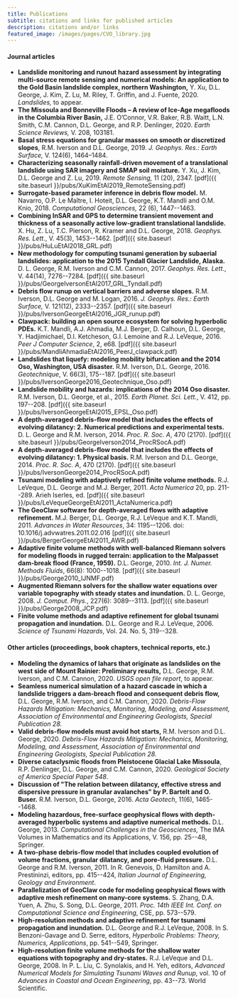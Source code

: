 ```yaml
---
title: Publications
subtitle: citations and links for published articles
description: citations and/or links
featured_image: /images/pages/CVO_library.jpg
---
```



#### Journal articles
*  **Landslide monitoring and runout hazard assessment by integrating multi-source remote sensing and numerical models: An application to the Gold Basin landslide complex, northern Washington,** Y. Xu, D.L. George, J. Kim, Z. Lu, M. Riley, T. Griffin, and J. Fuente, 2020. *Landslides,* to appear.
* **The Missoula and Bonneville Floods – A review of Ice-Age megafloods in the Columbia River Basin,** J.E. O’Connor, V.R. Baker, R.B. Waitt, L.N. Smith, C.M. Cannon, D.L. George,  and R.P. Denlinger, 2020. *Earth Science Reviews,* V. 208, 103181.
* **Basal stress equations for granular masses on smooth or discretized slopes**, R.M. Iverson and D.L. George, 2019. *J. Geophys. Res.: Earth Surface,* V. 124(6), 1464–1484.
* **Characterizing seasonally rainfall-driven movement of a translational landslide using SAR imagery and SMAP soil moisture.** Y. Xu, J. Kim, D.L. George and Z. Lu, 2019. *Remote Sensing,* 11 (20), 2347. [pdf]({{ site.baseurl }}/pubs/XuKimEtAl2019_RemoteSensing.pdf)
* **Surrogate-based parameter inference in debris flow model.** M. Navarro, O.P. Le Maître, I. Hoteit, D.L. George, K.T. Mandli and O.M. Knio, 2018. *Computational Geosciences,* 22 (6), 1447--1463.
* **Combining InSAR and GPS to determine transient movement and thickness of a seasonally active low-gradient translational landslide.** X. Hu, Z. Lu, T.C. Pierson, R. Kramer and D.L. George, 2018. *Geophys. Res. Lett.*, V. 45(3), 1453--1462. [pdf]({{ site.baseurl }}/pubs/HuLuEtAl2018_GRL.pdf)
*  **New methodology for computing tsunami generation by subaerial landslides: application to the 2015 Tyndall Glacier Landslide, Alaska.** D. L. George, R.M. Iverson and C.M. Cannon, 2017. *Geophys. Res. Lett.*, V. 44(14), 7276--7284. [pdf]({{ site.baseurl }}/pubs/GeorgeIversonEtAl2017_GRL_Tyndall.pdf)
* **Debris flow runup on vertical barriers and adverse slopes.** R.M. Iverson, D.L. George and M. Logan, 2016. *J. Geophys. Res.: Earth Surface,* V. 121(12), 2333--2357. [pdf]({{ site.baseurl }}/pubs/IversonGeorgeEtAl2016_JGR_runup.pdf)
*  **Clawpack: building an open source ecosystem for solving hyperbolic PDEs.** K.T. Mandli, A.J. Ahmadia, M.J. Berger, D. Calhoun, D.L. George, Y. Hadjimichael, D.I. Ketcheson, G.I. Lemoine and R.J. LeVeque, 2016. *Peer J Computer Science*, 2, e68. [pdf]({{ site.baseurl }}/pubs/MandliAhmadiaEtAl2016_PeerJ_clawpack.pdf)
* **Landslides that liquefy: modeling mobility bifurcation and the 2014 Oso, Washington, USA disaster.** R.M. Iverson, D.L. George, 2016. *Geotechnique*, V. 66(3), 175--187. [pdf]({{ site.baseurl }}/pubs/IversonGeorge2016_Geotechnique_Oso.pdf)
* **Landslide mobility and hazards: implications of the 2014 Oso disaster.** R.M. Iverson, D.L. George, et al., 2015. *Earth Planet. Sci. Lett.*, V. 412, pp. 197--208. [pdf]({{ site.baseurl }}/pubs/IversonGeorgeEtAl2015_EPSL_Oso.pdf)
* **A depth-averaged debris-flow model that includes the effects of evolving dilatancy: 2. Numerical predictions and experimental tests.** D. L. George and R.M. Iverson, 2014. *Proc. R. Soc. A*, 470 (2170). [pdf]({{ site.baseurl }}/pubs/GeorgeIverson2014_ProcRSocA.pdf)
*  **A depth-averaged debris-flow model that includes the effects of evolving dilatancy: 1. Physical basis.** R.M. Iverson and D.L. George, 2014. *Proc. R. Soc. A*, 470 (2170). [pdf]({{ site.baseurl }}/pubs/IversonGeorge2014_ProcRSocA.pdf)
* **Tsunami modeling with adaptively refined finite volume methods.** R.J. LeVeque, D.L. George and M.J. Berger, 2011. *Acta Numerica* 20, pp. 211--289. Arieh Iserles, ed. [pdf]({{ site.baseurl }}/pubs/LeVequeGeorgeEtAl2011_ActaNumerica.pdf)
* **The GeoClaw software for depth-averaged flows with adaptive refinement.**  M.J. Berger, D.L. George, R.J. LeVeque and K.T. Mandli, 2011. *Advances in Water Resources*, 34: 1195--1206. doi: 10.1016/j.advwatres.2011.02.016 [pdf]({{ site.baseurl }}/pubs/BergerGeorgeEtAl2011_AWR.pdf)
* **Adaptive finite volume methods with well-balanced Riemann solvers for modeling floods in rugged terrain: application to the Malpasset dam-break flood (France, 1959).** D.L. George, 2010. *Int. J. Numer. Methods Fluids*, 66(8): 1000--1018. [pdf]({{ site.baseurl }}/pubs/George2010_IJNMF.pdf)
* **Augmented Riemann solvers for the shallow water equations over variable topography with steady states and inundation.** D. L. George, 2008. *J. Comput. Phys.*, 227(6): 3089--3113. [pdf]({{ site.baseurl }}/pubs/George2008_JCP.pdf)
* **Finite volume methods and adaptive refinement for global tsunami propagation and inundation.** D.L. George and R.J. LeVeque, 2006. *Science of Tsunami Hazards*, Vol. 24. No. 5, 319--328.

#### Other articles (proceedings, book chapters, technical reports, etc.)
* **Modeling the dynamics of lahars that originate as landslides on the west side of Mount Rainier: Preliminary results,** D.L. George, R.M. Iverson, and C.M. Cannon, 2020. *USGS open file report*, to appear.
* **Seamless numerical simulation of a hazard cascade in which a landslide triggers a dam-breach flood and consequent debris flow,** D.L. George, R.M. Iverson, and C.M. Cannon, 2020. *Debris-Flow Hazards Mitigation: Mechanics, Monitoring, Modeling, and Assessment, Association of Environmental and Engineering Geologists, Special Publication 28.*
* **Valid debris-flow models must avoid hot starts,** R.M. Iverson and D.L. George, 2020. *Debris-Flow Hazards Mitigation: Mechanics, Monitoring, Modeling, and Assessment, Association of Environmental and Engineering Geologists, Special Publication 28.*
* **Diverse cataclysmic floods from Pleistocene Glacial Lake Missoula**, R.P. Denlinger, D.L. George, and C.M. Cannon, 2020. *Geological Society of America Special Paper 548*.
* **Discussion of "The relation between dilatancy, effective stress and dispersive pressure in granular avalanches" by P. Bartelt and O. Buser.** R.M. Iverson, D.L. George, 2016. *Acta Geotech*, 11(6), 1465--1468.
* **Modeling hazardous, free-surface geophysical flows with depth-averaged hyperbolic systems and adaptive numerical methods.** D.L. George, 2013. *Computational Challenges in the Geosciences,* The IMA Volumes in Mathematics and its Applications, V. 156, pp. 25--48, Springer.
* **A two-phase debris-flow model that includes coupled evolution of volume fractions, granular dilatancy, and pore-fluid pressure.**   D.L. George and R.M. Iverson, 2011. In R. Genevois, D. Hamilton and A. Prestininzi, editors, pp. 415--424, *Italian Journal of Engineering, Geology and Environment*.
* **Parallelization of GeoClaw code for modeling geophysical flows with adaptive mesh refinement on many-core systems.** S. Zhang, D.A. Yuen, A. Zhu, S. Song, D.L. George, 2011. *Proc. 14th IEEE Int. Conf. on Computational Science and Engineering*, CSE, pp. 573--579.
* **High-resolution methods and adaptive refinement for tsunami propagation and inundation.**  D.L. George and R.J. LeVeque, 2008. In S. Benzoni-Gavage and D. Serre, editors, *Hyperbolic Problems: Theory, Numerics, Applications*, pp. 541--549, Springer.
* **High-resolution finite volume methods for the shallow water equations with topography and dry-states.** R.J. LeVeque and D.L. George, 2008. In P. L. Liu, C. Synolakis, and H. Yeh, editors, *Advanced Numerical Models for Simulating Tsunami Waves and Runup,* vol. 10 of *Advances in Coastal and Ocean Engineering*, pp. 43--73. World Scientific.


